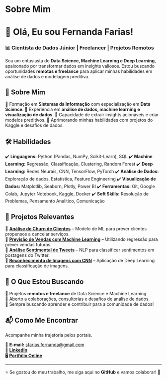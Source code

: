 # Sobre Mim

# 👋 Olá, Eu sou Fernanda Farias!

### 📊 Cientista de Dados Júnior | Freelancer | Projetos Remotos

Sou um entusiasta de **Data Science, Machine Learning e Deep Learning**, apaixonado por transformar dados em insights valiosos. Estou buscando oportunidades **remotas e freelance** para aplicar minhas habilidades em análise de dados e modelagem preditiva.

## 🚀 Sobre Mim

🔹 Formação em **Sistemas da Informação** com especialização em **Data Science**.
🔹 Experiência em **análise de dados, machine learning e visualização de dados**.
🔹 Capacidade de extrair insights acionáveis e criar modelos preditivos.
🔹 Aprimorando minhas habilidades com projetos do Kaggle e desafios de dados.

## 🛠️ Habilidades

✔️ **Linguagens:** Python (Pandas, NumPy, Scikit-Learn), SQL
✔️ **Machine Learning:** Regressão, Classificação, Clustering, Random Forest
✔️ **Deep Learning:** Redes Neurais, CNN, TensorFlow, PyTorch
✔️ **Análise de Dados:** Exploração de dados, Estatística, Feature Engineering
✔️ **Visualização de Dados:** Matplotlib, Seaborn, Plotly, Power BI
✔️ **Ferramentas:** Git, Google Colab, Jupyter Notebook, Kaggle, Docker
✔️ **Soft Skills:** Resolução de Problemas, Pensamento Analítico, Comunicação

## 📂 Projetos Relevantes

🔹 [**Análise de Churn de Clientes**](#) – Modelo de ML para prever clientes propensos a cancelar serviços.  
🔹 [**Previsão de Vendas com Machine Learning**](#) – Utilizando regressão para prever vendas futuras.  
🔹 [**Análise Sentimental de Tweets**](#) – NLP para classificar sentimentos em postagens do Twitter.  
🔹 [**Reconhecimento de Imagens com CNN**](#) – Aplicação de Deep Learning para classificação de imagens.  

## 🎯 O Que Estou Buscando

💼 Projetos **remotos e freelance** de Data Science e Machine Learning.  
📩 Aberto a colaborações, consultorias e desafios de análise de dados.  
🚀 Sempre buscando aprender e contribuir para a comunidade de dados!

## 📬 Como Me Encontrar
Acompanhe minha trajetoria pelos portais.

📧 **E-mail:** sfarias.fernanda@gmail.com  
💼 [**LinkedIn**](www.linkedin.com/in/fernanda-sousa-farias)  
🖥️ [**Portfólio Online**](#)
<!-- 📊 [**Kaggle**](https://www.kaggle.com/seuperfil)  -->
---
⭐ Se gostou do meu trabalho, me siga aqui no **GitHub** e vamos colaborar! 🚀

